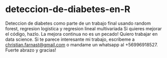 # deteccion-de-diabetes-en-R
Deteccion de diabetes como parte de un trabajo final usando random forest, regresion logistica y regresion lineal multivariada
Si quieres mejorar el código, hazlo. La mejora continua no es un pecado!
Quiero trabajar en data science. Si te parece interesante mi trabajo, escribeme a christian.farnast@gmail.com o mandame un whatsapp al +56996918527.
Fuerte abrazo y gracias!
